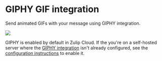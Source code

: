 # GIPHY GIF integration

Send animated GIFs with your message using GIPHY integration.

![](/static/images/integrations/giphy/GIPHY_zulip.png)

GIPHY is enabled by default in Zulip Cloud. If the you're on a
self-hosted server where the [GIPHY integration][help-center-giphy]
isn't already configured, see the [configuration
instructions][configure-giphy] to enable it.


[help-center-giphy]: /help/animated-gifs-from-giphy
[configure-giphy]: https://zulip.readthedocs.io/en/latest/production/giphy-gif-integration.html
